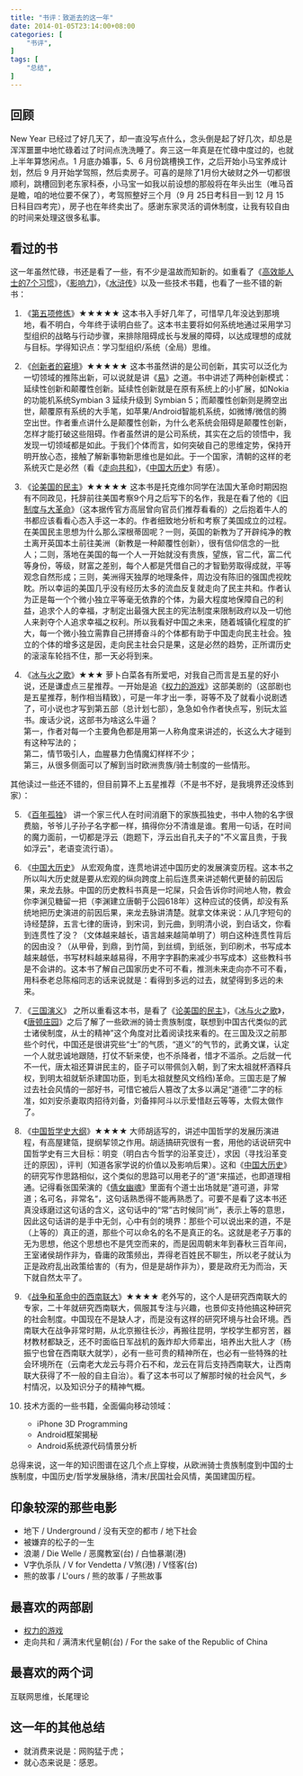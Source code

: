 ```yaml
---
title: "书评：致逝去的这一年"
date: 2014-01-05T23:14:00+08:00
categories: [
    "书评",
]
tags: [
    "总结",
]
---
```


## 回顾

New Year 已经过了好几天了，却一直没写点什么，念头倒是起了好几次，却总是浑浑噩噩中地忙碌着过了时间点洗洗睡了。奔三这一年真是在忙碌中度过的，也就上半年算悠闲点。1 月底办婚事，5、6 月份跳槽换工作，之后开始小马宝养成计划，然后 9 月开始学驾照，然后卖房子。可喜的是除了1月份大破财之外一切都很顺利，跳槽回到老东家科泰，小马宝一如我以前设想的那般将在年头出生（唯马首是瞻，咱的地位要不保了），考驾照整好三个月（9 月 25日考科目一到 12 月 15 日科目四考完），房子也在年终卖出了。感谢东家灵活的调休制度，让我有较自由的时间来处理这很多私事。

<!--more-->

## 看过的书

这一年虽然忙碌，书还是看了一些，有不少是温故而知新的。如重看了《[高效能人士的7个习惯](http://book.douban.com/subject/5325618/)》，《[影响力](http://book.douban.com/subject/5287474/)》，《[水浒传](http://book.douban.com/subject/1008357/)》以及一些技术书籍，也看了一些不错的新书：   

1. 《[第五项修炼](http://book.douban.com/subject/4051739/)》★★★★★
这本书入手好几年了，可惜早几年没达到那境地，看不明白，今年终于读明白些了。这本书主要将如何系统地通过采用学习型组织的战略与行动步骤，来排除阻碍成长与发展的障碍，以达成理想的成就与目标。学得知识点：学习型组织/系统（全局）思维。

2. 《[创新者的窘境](http://book.douban.com/subject/4243770/)》★★★★★
这本书虽然讲的是公司创新，其实可以泛化为一切领域的推陈出新，可以说就是讲《[易]()》之道。书中讲述了两种创新模式：延续性创新和颠覆性创新。延续性创新就是在原有系统上的小扩展，如Nokia的功能机系统Symbian 3 延续升级到 Symbian 5；而颠覆性创新则是腾空出世，颠覆原有系统的大手笔，如苹果/Android智能机系统，如微博/微信的腾空出世。作者重点讲什么是颠覆性创新，为什么老系统会阻碍是颠覆性创新，怎样才能打破这些阻碍。作者虽然讲的是公司系统，其实在之后的领悟中，我发现一切领域都是如此。于我们个体而言，如何突破自己的思维定势，保持开明开放心态，接触了解新事物新思维也是如此。于一个国家，清朝的这样的老系统灭亡是必然（看《[走向共和](http://movie.douban.com/subject/1441794/)》，《[中国大历史](http://book.douban.com/subject/1015699/)》有感）。
 
3. 《[论美国的民主](http://book.douban.com/subject/1041385/)》★★★★★ 
这本书是托克维尔同学在法国大革命时期因抱有不同政见，托辞前往美国考察9个月之后写下的名作，我是在看了他的《[旧制度与大革命](http://book.douban.com/subject/11607261/)》（这本据传官方高层曾向官员们推荐看看的）之后抱着牛人的书都应该看看心态入手这一本的。作者细致地分析和考察了美国成立的过程。在美国民主思想为什么那么深根蒂固呢？一则，英国的新教为了开辟纯净的教土离开英国本土前往美洲（新教是一种颠覆性创新），很有信仰信念的一批人；二则，落地在美国的每一个人一开始就没有贵族，望族，官二代，富二代等身份，等级，财富之差别，每个人都是凭借自己的才智勤劳取得成就，平等观念自然形成；三则，美洲得天独厚的地理条件，周边没有陈旧的强国虎视眈眈。所以幸运的美国几乎没有经历太多的流血反复就走向了民主共和。作者认为正是每一个个微小独立平等毫无依靠的个体，为最大程度地保障自己的利益，追求个人的幸福，才制定出最强大民主的宪法制度来限制政府以及一切他人来剥夺个人追求幸福之权利。所以我看好中国之未来，随着城镇化程度的扩大，每一个微小独立需靠自己拼搏奋斗的个体都有助于中国走向民主社会。独立的个体的增多这是因，走向民主社会只是果，这是必然的趋势，正所谓历史的滚滚车轮挡不住，那一天必将到来。

4. 《[冰与火之歌](http://book.douban.com/subject/1336330/)》★★★ 
萝卜白菜各有所爱吧，对我自己而言是五星的好小说，还是谦虚点三星推荐。一开始是追《[权力的游戏](http://movie.douban.com/subject/3016187/)》这部美剧的（这部剧也是五星推荐，制作相当精致），可是一年才出一季，哥等不及了就看小说剧透了，可小说也才写到第五部（总计划七部），急急如令作者快点写，别玩太监书。废话少说，这部书为啥这么牛逼？  
第一，作者对每一个主要角色都是用第一人称角度来讲述的，长这么大才碰到有这种写法的；  
第二，情节吸引人，血腥暴力色情魔幻样样不少；  
第三，从很多侧面可以了解到当时欧洲贵族/骑士制度的一些情形。

其他读过一些还不错的，但目前算不上五星推荐（不是书不好，是我境界还没练到家）：

5. 《[百年孤独](http://book.douban.com/subject/6082808/)》 
讲一个家三代人在时间消磨下的家族孤独史，书中人物的名字很费脑，爷爷儿子孙子名字都一样，搞得你分不清谁是谁。套用一句话，在时间的魔力面前，一切都是浮云（跑题下，浮云出自孔夫子的"不义富且贵，于我如浮云"，老语变流行语）。

6. 《[中国大历史](http://book.douban.com/subject/1015699/)》
从宏观角度，连贯地讲述中国历史的发展演变历程。这本书之所以叫大历史就是要从宏观的纵向跨度上前后连贯来讲述朝代更替的前因后果，来龙去脉。中国的历史教科书真是一坨屎，只会告诉你时间地人物，教会你李渊见糖留一把（李渊建立唐朝于公园618年）这种应试的伎俩，却没有系统地把历史演进的前因后果，来龙去脉讲清楚。就拿文体来说：从几字短句的诗经楚辞，五言七律的唐诗，到宋词，到元曲，到明清小说，到白话文，你看到连贯性了没？（文体越来越长，语言越来越简单明了）明白这种连贯性背后的因由没？（从甲骨，到鼎，到竹简，到丝绸，到纸张，到印刷术，书写成本越来越低，书写材料越来越易得，不用字字斟酌来减少书写成本）这些教科书是不会讲的。这本书了解自己国家历史不可不看，推测未来走向亦不可不看，用科泰老总陈榕同志的话来说就是：看得到多远的过去，就望得到多远的未来。

7. 《[三国演义](http://book.douban.com/subject/1019568/)》
之所以重看这本书，是看了《[论美国的民主](http://book.douban.com/subject/1041385/)》，《[冰与火之歌](http://book.douban.com/subject/1336330/)》，《[唐顿庄园](http://movie.douban.com/subject/4769314/)》之后了解了一些欧洲的骑士贵族制度，联想到中国古代类似的武士诸侯制度，从士的精神”这个角度对比着阅读找来看的。在三国及汉之前那些个时代，中国还是很讲究些“士”的气质，“道义”的气节的，武勇文谋，认定一个人就忠诚地跟随，打仗不斩来使，也不杀降者，惜才不滥杀。之后就一代不一代，唐太祖还算讲民主的，臣子可以带佩剑入朝，到了宋太祖就杯酒释兵权，到明太祖就斩杀建国功臣，到毛太祖就整风文绉绉)革命。三国志是了解过去社会风情的一部好书，可惜它被后人篡改了太多以满足“道德”二字的标准，如刘安杀妻取肉招待刘备，刘备摔阿斗以示爱惜赵云等等，太假太做作了。

8. 《[中国哲学史大纲](http://book.douban.com/subject/1040538/)》★★★★ 
大师胡适写的，讲述中国哲学的发展历演进程，有高屋建瓴，提纲挈领之作用。胡适搞研究很有一套，用他的话说研究中国哲学史有三大目标：明变（明白古今哲学的沿革变迁），求因（寻找沿革变迁的原因），评判（知道各家学说的价值以及影响后果）。这和《[中国大历史](http://book.douban.com/subject/1015699/)》的研究写作思路相似，这个类似的思路可以用老子的”道“来描述，也即道理相通。记得看张国荣演的《[倩女幽魂](http://movie.douban.com/subject/1297447/)》里面有个道士出场就是”道可道，非常道；名可名，非常名“，这句话熟悉得不能再熟悉了。可要不是看了这本书还真没琢磨过这句话的含义，这句话中的“常”古时候同“尚”，表示上等的意思，因此这句话讲的是手中无剑，心中有剑的境界：那些个可以说出来的道，不是（上等的）真正的道，那些个可以命名的名不是真正的名。这就是老子万事的无为思想，他这个思想也不是凭空而来的，而是因周朝末年到春秋三百年间，王室诸侯胡作非为，昏庸的政策频出，弄得老百姓民不聊生，所以老子就认为正是政府乱出政策给害的（有为，但是是胡作非为），要是政府无为而治，天下就自然太平了。

9. 《[战争和革命中的西南联大](http://book.douban.com/subject/10436418/)》★★★★ 
老外写的，这个人是研究西南联大的专家，二十年就研究西南联大，佩服其专注与兴趣，也景仰支持他搞这种研究的社会制度。中国现在不是缺人才，而是没有这样的研究环境与社会环境。西南联大在战争非常时期，从北京搬往长沙，再搬往昆明，学校学生都穷苦，器材教材都缺乏，还不时面临日军战机的轰炸却大师辈出，培养出大批人才（杨振宁也曾在西南联大就学），必有一些可贵的精神所在，也必有一些特殊的社会环境所在（云南老大龙云与蒋介石不和，龙云在背后支持西南联大，让西南联大获得了不一般的自主自治）。看了这本书可以了解那时候的社会风气，乡村情况，以及知识分子的精神气概。

10. 技术方面的一些书籍，全面偏向移动领域：  
    * iPhone 3D Programming  
    * Android框架揭秘  
    * Android系统源代码情景分析
 
总得来说，这一年的知识图谱在这几个点上穿梭，从欧洲骑士贵族制度到中国的士族制度，中国历史/哲学发展脉络，清末/民国社会风情，美国建国历程。

## 印象较深的那些电影

* 地下 / Underground / 没有天空的都市 / 地下社会  
* 被嫌弃的松子的一生  
* 浪潮 / Die Welle / 恶魔教室(台) / 白恤暴潮(港)  
* V字仇杀队 / V for Vendetta / V煞(港) / V怪客(台)  
* 熊的故事 / L'ours / 熊的故事 / 子熊故事  

## 最喜欢的两部剧

* [权力的游戏](http://movie.douban.com/subject/3016187/)  
* 走向共和 / 满清末代皇朝(台) / For the sake of the Republic of China

## 最喜欢的两个词
互联网思维，长尾理论

## 这一年的其他总结
* 就消费来说是：网购猛于虎；  
* 就心态来说是：感恩。
